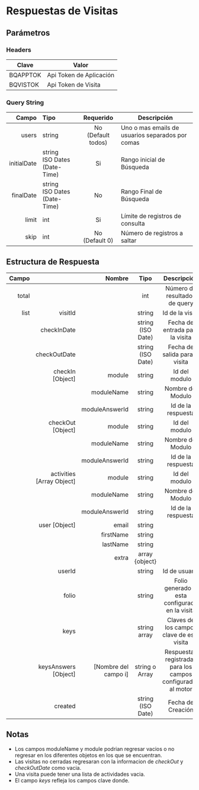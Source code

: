 Respuestas de Visitas
=======

## Parámetros

### Headers

Clave | Valor
------- | ------------ 
BQAPPTOK | Api Token de Aplicación
BQVISTOK | Api Token de Visita

### Query String

Campo | Tipo | Requerido | Descripción
-----: | :------ | :-------: | ---------
users | string | No <br>(Default todos) | Uno o mas emails de usuarios separados por comas
initialDate | string  <br>ISO Dates (Date-Time) | Si | Rango inicial de Búsqueda 
finalDate | string  <br>ISO Dates (Date-Time) | No | Rango Final de Búsqueda
limit | int | Si | Límite de registros de consulta
skip | int | No <br>(Default 0) | Número de registros a saltar
 
## Estructura de Respuesta

Campo | | Nombre | Tipo | Descripción
----: | ----: | ----: | :----: | :----:
total | | | int | Número de resultados de query
list  | visitId                   |                      | string                | Id de la visita
&nbsp;| checkInDate               |                      | string <br>(ISO Date) | Fecha de entrada para la visita
&nbsp;| checkOutDate              |                      | string <br>(ISO Date) | Fecha de salida para la visita
&nbsp;| checkIn [Object]          | module               | string                | Id del modulo
&nbsp;|                           | moduleName           | string                | Nombre del Modulo
&nbsp;|                           | moduleAnswerId       | string                | Id de la respuesta
&nbsp;| checkOut [Object]         | module               | string                | Id del modulo
&nbsp;|                           | moduleName           | string                | Nombre del Modulo
&nbsp;|                           | moduleAnswerId       | string                | Id de la respuesta
&nbsp;| activities [Array Object] | module               | string                | Id del modulo
&nbsp;|                           | moduleName           | string                | Nombre del Modulo
&nbsp;|                           | moduleAnswerId       | string                | Id de la respuesta
&nbsp;| user [Object]             | email                | string                | 
&nbsp;|                           | firstName            | string                | 
&nbsp;|                           | lastName             | string                | 
&nbsp;|                           | extra                | array {object}        | 
&nbsp;| userId                    |                      | string                | Id de usuario
&nbsp;| folio                     |                      | string                | Folio generado si esta configurado en la visita
&nbsp;| keys                      |                      | string array          | Claves de los campos clave de esta visita
&nbsp;| keysAnswers [Object]      | [Nombre del campo i] | string o Array        | Respuestas registradas para los campos configurados al motor
&nbsp;| created                   |                      | string <br>(ISO Date) | Fecha de Creación


## Notas

- Los campos moduleName y module podrian regresar vacios o no regresar en los diferentes objetos en los que se encuentran.
- Las visitas no cerradas regresaran con la informacion de *checkOut* y *checkOutDate* como vacia.
- Una visita puede tener una lista de actividades vacia.
- El campo *keys* refleja los campos clave donde.  
